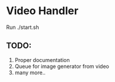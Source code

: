 # Video Handler

Run ./start.sh

## TODO: 

1. Proper documentation
2. Queue for image generator from video
3. many more..